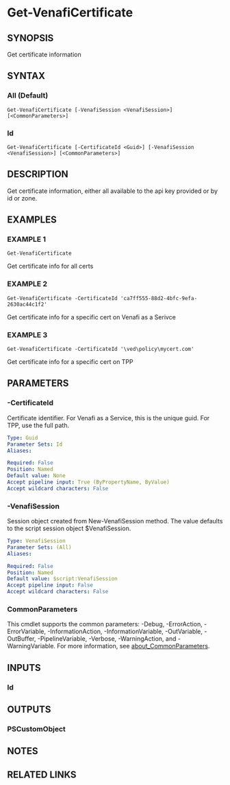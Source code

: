 # Get-VenafiCertificate

## SYNOPSIS
Get certificate information

## SYNTAX

### All (Default)
```
Get-VenafiCertificate [-VenafiSession <VenafiSession>] [<CommonParameters>]
```

### Id
```
Get-VenafiCertificate [-CertificateId <Guid>] [-VenafiSession <VenafiSession>] [<CommonParameters>]
```

## DESCRIPTION
Get certificate information, either all available to the api key provided or by id or zone.

## EXAMPLES

### EXAMPLE 1
```
Get-VenafiCertificate
```

Get certificate info for all certs

### EXAMPLE 2
```
Get-VenafiCertificate -CertificateId 'ca7ff555-88d2-4bfc-9efa-2630ac44c1f2'
```

Get certificate info for a specific cert on Venafi as a Serivce

### EXAMPLE 3
```
Get-VenafiCertificate -CertificateId '\ved\policy\mycert.com'
```

Get certificate info for a specific cert on TPP

## PARAMETERS

### -CertificateId
Certificate identifier. 
For Venafi as a Service, this is the unique guid. 
For TPP, use the full path.

```yaml
Type: Guid
Parameter Sets: Id
Aliases:

Required: False
Position: Named
Default value: None
Accept pipeline input: True (ByPropertyName, ByValue)
Accept wildcard characters: False
```

### -VenafiSession
Session object created from New-VenafiSession method. 
The value defaults to the script session object $VenafiSession.

```yaml
Type: VenafiSession
Parameter Sets: (All)
Aliases:

Required: False
Position: Named
Default value: $script:VenafiSession
Accept pipeline input: False
Accept wildcard characters: False
```

### CommonParameters
This cmdlet supports the common parameters: -Debug, -ErrorAction, -ErrorVariable, -InformationAction, -InformationVariable, -OutVariable, -OutBuffer, -PipelineVariable, -Verbose, -WarningAction, and -WarningVariable. For more information, see [about_CommonParameters](http://go.microsoft.com/fwlink/?LinkID=113216).

## INPUTS

### Id
## OUTPUTS

### PSCustomObject
## NOTES

## RELATED LINKS
